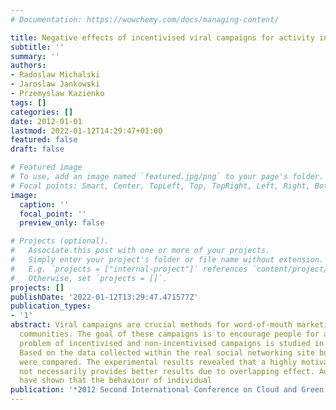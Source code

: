 ```yaml
---
# Documentation: https://wowchemy.com/docs/managing-content/

title: Negative effects of incentivised viral campaigns for activity in social networks
subtitle: ''
summary: ''
authors:
- Radoslaw Michalski
- Jaroslaw Jankowski
- Przemyslaw Kazienko
tags: []
categories: []
date: 2012-01-01
lastmod: 2022-01-12T14:29:47+01:00
featured: false
draft: false

# Featured image
# To use, add an image named `featured.jpg/png` to your page's folder.
# Focal points: Smart, Center, TopLeft, Top, TopRight, Left, Right, BottomLeft, Bottom, BottomRight.
image:
  caption: ''
  focal_point: ''
  preview_only: false

# Projects (optional).
#   Associate this post with one or more of your projects.
#   Simply enter your project's folder or file name without extension.
#   E.g. `projects = ["internal-project"]` references `content/project/deep-learning/index.md`.
#   Otherwise, set `projects = []`.
projects: []
publishDate: '2022-01-12T13:29:47.471577Z'
publication_types:
- '1'
abstract: Viral campaigns are crucial methods for word-of-mouth marketing in social
  communities. The goal of these campaigns is to encourage people for activity. The
  problem of incentivised and non-incentivised campaigns is studied in the paper.
  Based on the data collected within the real social networking site both approaches
  were compared. The experimental results revealed that a highly motivated campaign
  not necessarily provides better results due to overlapping effect. Additional studies
  have shown that the behaviour of individual
publication: '*2012 Second International Conference on Cloud and Green Computing*'
---
```


